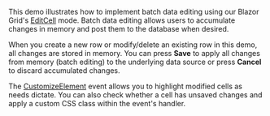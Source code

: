 This demo illustrates how to implement batch data editing using our Blazor Grid's [EditCell](https://docs.devexpress.com/Blazor/DevExpress.Blazor.DxGrid.EditMode#edit-cell-ctp) mode. Batch data editing allows users to accumulate changes in memory and post them to the database when desired.

When you create a new row or modify/delete an existing row in this demo, all changes are stored in memory. You can press **Save** to apply all changes from memory (batch editing) to the underlying data source or press **Cancel** to discard accumulated changes.

The [CustomizeElement](https://docs.devexpress.com/Blazor/DevExpress.Blazor.DxGrid.CustomizeElement) event allows you to highlight modified cells as needs dictate. You can also check whether a cell has unsaved changes and apply a custom CSS class within the event's handler.
